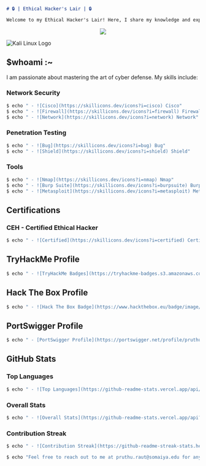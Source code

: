 

```markdown
# 🔒 | Ethical Hacker's Lair | 🔒

Welcome to my Ethical Hacker's Lair! Here, I share my knowledge and experience in the field of cybersecurity.
```
<p align="center">
<img src="https://readme-typing-svg.herokuapp.com?font=Poppins&weight=700&size=28&duration=4500&pause=1000&color=0E75B6&width=350&center=true&width=480&lines=<+cybersecurity+<+%3B+AI%2FML;<+Full+Stack+Developer+%2F>">
</p>

![Kali Linux Logo](https://www.kali.org/images/404.png)

## $whoami :~
I am passionate about mastering the art of cyber defense. My skills include:

### Network Security
```bash
$ echo " - ![Cisco](https://skillicons.dev/icons?i=cisco) Cisco"
$ echo " - ![Firewall](https://skillicons.dev/icons?i=firewall) Firewall"
$ echo " - ![Network](https://skillicons.dev/icons?i=network) Network"
```

### Penetration Testing
```bash
$ echo " - ![Bug](https://skillicons.dev/icons?i=bug) Bug"
$ echo " - ![Shield](https://skillicons.dev/icons?i=shield) Shield"
```

### Tools
```bash
$ echo " - ![Nmap](https://skillicons.dev/icons?i=nmap) Nmap"
$ echo " - ![Burp Suite](https://skillicons.dev/icons?i=burpsuite) Burp Suite"
$ echo " - ![Metasploit](https://skillicons.dev/icons?i=metasploit) Metasploit"
```

## Certifications

### CEH - Certified Ethical Hacker
```bash
$ echo " - ![Certified](https://skillicons.dev/icons?i=certified) Certified"
```

## TryHackMe Profile
```bash
$ echo " - ![TryHackMe Badges](https://tryhackme-badges.s3.amazonaws.com/pruthuraut.png) TryHackMe Badges"
```

## Hack The Box Profile
```bash
$ echo " - ![Hack The Box Badge](https://www.hackthebox.eu/badge/image/12345) Hack The Box Badge"
```

## PortSwigger Profile
```bash
$ echo " - [PortSwigger Profile](https://portswigger.net/profile/pruthuraut)"
```

## GitHub Stats

### Top Languages
```bash
$ echo " - ![Top Languages](https://github-readme-stats.vercel.app/api/top-langs/?username=pruthuraut&layout=compact&theme=radical)"
```

### Overall Stats
```bash
$ echo " - ![Overall Stats](https://github-readme-stats.vercel.app/api?username=pruthuraut&show_icons=true&theme=radical)"
```

### Contribution Streak
```bash
$ echo " - ![Contribution Streak](https://github-readme-streak-stats.herokuapp.com/?user=pruthuraut&theme=radical)"
```

```bash
$ echo "Feel free to reach out to me at pruthu.raut@somaiya.edu for any questions or collaborations!"
```


